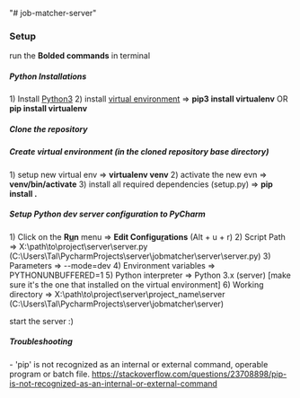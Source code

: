 "# job-matcher-server" 

<h3>Setup</h3>
run the <b>Bolded commands</b> in terminal

<h5>Python Installations</h5>
1) Install <a href="https://www.python.org/">Python3</a>
2) install <a href="https://virtualenv.pypa.io/en/stable/installation/">virtual environment</a> => <b>pip3 install virtualenv</b> OR <b>pip install virtualenv</b>

<h5>Clone the repository</h5>

<h5>Create virtual environment (in the cloned repository base directory)</h5>
1) setup new virtual env => <b>virtualenv venv</b>
2) activate the new evn => <b>venv/bin/activate</b>
3) install all required dependencies (setup.py) => <b>pip install .</b>

<h5>Setup Python dev server configuration to PyCharm</h5>
1) Click on the <b>R<u>u</u>n</b> menu => <b>Edit Configu<u>r</u>ations</b> (Alt + u + r)
2) Script Path => X:\path\to\project\server\server.py (C:\Users\Tal\PycharmProjects\server\jobmatcher\server\server.py)
3) Parameters => --mode=dev
4) Environment variables => PYTHONUNBUFFERED=1
5) Python interpreter => Python 3.x (server) [make sure it's the one that installed on the virtual environment] 
6) Working directory => X:\path\to\project\server\project_name\server (C:\Users\Tal\PycharmProjects\server\jobmatcher\server)

start the server :)

<h5>Troubleshooting</h5>
- 'pip' is not recognized as an internal or external command,
operable program or batch file.
<a href="https://stackoverflow.com/questions/23708898/pip-is-not-recognized-as-an-internal-or-external-command">https://stackoverflow.com/questions/23708898/pip-is-not-recognized-as-an-internal-or-external-command</a>
